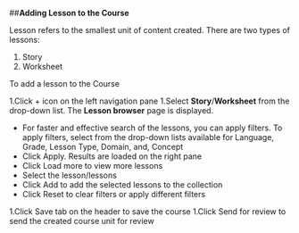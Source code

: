 ##**Adding Lesson to the Course**

Lesson refers to the smallest unit of content created. There are two types of lessons:
1. Story
1. Worksheet

To add a lesson to the Course

1.Click + icon on the left navigation pane 
1.Select **Story**/**Worksheet** from the drop-down list. The **Lesson browser** page is displayed.
- For faster and effective search of the lessons, you can apply filters. To apply filters, select from the drop-down lists available for Language, Grade, Lesson Type, Domain, and, Concept
- Click Apply. Results are loaded on the right pane
- Click Load more to view more lessons
- Select the lesson/lessons 
- Click Add to add the selected lessons to the collection
- Click Reset to clear filters or apply different filters

1.Click Save tab on the header to save the course 
1.Click Send for review to send the created course unit for review

